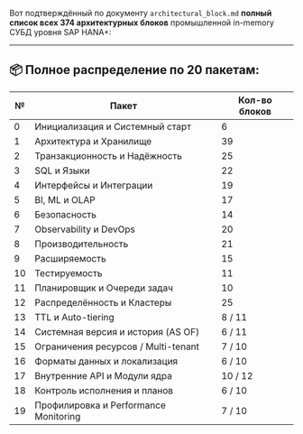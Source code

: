Вот подтверждённый по документу `architectural_block.md` **полный список всех 374 архитектурных блоков** промышленной in-memory СУБД уровня SAP HANA+:

---

## 📦 Полное распределение по 20 пакетам:

| №  | Пакет                                 | Кол-во блоков |
| -- | ------------------------------------- | ------------- |
| 0  | Инициализация и Системный старт       | 6             |
| 1  | Архитектура и Хранилище               | 39            |
| 2  | Транзакционность и Надёжность         | 25            |
| 3  | SQL и Языки                           | 22            |
| 4  | Интерфейсы и Интеграции               | 19            |
| 5  | BI, ML и OLAP                         | 17            |
| 6  | Безопасность                          | 14            |
| 7  | Observability и DevOps                | 20            |
| 8  | Производительность                    | 21            |
| 9  | Расширяемость                         | 15            |
| 10 | Тестируемость                         | 11            |
| 11 | Планировщик и Очереди задач           | 10            |
| 12 | Распределённость и Кластеры           | 25            |
| 13 | TTL и Auto-tiering                    | 8 / 11        |
| 14 | Системная версия и история (AS OF)    | 6 / 11        |
| 15 | Ограничения ресурсов / Multi-tenant   | 7 / 10        |
| 16 | Форматы данных и локализация          | 6 / 10        |
| 17 | Внутренние API и Модули ядра          | 10 / 12       |
| 18 | Контроль исполнения и планов          | 6 / 10        |
| 19 | Профилировка и Performance Monitoring | 7 / 10        |
